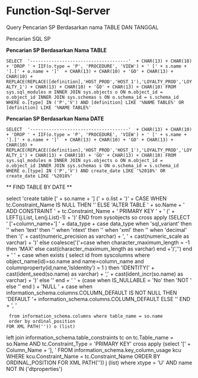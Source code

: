 # Function-Sql-Server
Query Pencarian SP Berdasarkan nama TABLE DAN TANGGAL


Pencarian SQL SP 

**Pencarian SP Berdasarkan Nama TABLE**

`SELECT 
    '-------------------------------------'  + CHAR(13) + CHAR(10) +
    'DROP ' + IIF(o.type = 'P', 'PROCEDURE', 'VIEW') + ' [' + s.name + '].[' + o.name + ']'  + CHAR(13) + CHAR(10) +
    'GO' + CHAR(13) + CHAR(10) +
    REPLACE(REPLACE([definition],'HOST_PROD','HOST_1'),'LOYALTY_PROD','LOYALTY_1') + CHAR(13) + CHAR(10) +
    'GO' + CHAR(13) + CHAR(10)
FROM sys.sql_modules m
INNER JOIN sys.objects o ON m.object_id = o.object_id
INNER JOIN sys.schemas s ON o.schema_id = s.schema_id
WHERE o.[type] IN ('P','V')
AND [definition] LIKE '%NAME TABLE%' OR [definition] LIKE '%NAME TABLE%'`

**Pencarian SP Berdasarkan Nama DATE**

`SELECT 
    '-------------------------------------'  + CHAR(13) + CHAR(10) +
    'DROP ' + IIF(o.type = 'P', 'PROCEDURE', 'VIEW') + ' [' + s.name + '].[' + o.name + ']'  + CHAR(13) + CHAR(10) +
    'GO' + CHAR(13) + CHAR(10) +
    REPLACE(REPLACE([definition],'HOST_PROD','HOST_1'),'LOYALTY_PROD','LOYALTY_1') + CHAR(13) + CHAR(10) +
    'GO' + CHAR(13) + CHAR(10)
FROM sys.sql_modules m
INNER JOIN sys.objects o ON m.object_id = o.object_id
INNER JOIN sys.schemas s ON o.schema_id = s.schema_id
WHERE o.[type] IN ('P','V')
AND create_date LIKE '%2018%' OR create_date LIKE '%2018%'`




** FIND TABLE BY DATE **

select  'create table [' + so.name + '] (' + o.list + ')' + CASE WHEN tc.Constraint_Name IS NULL THEN '' ELSE 'ALTER TABLE ' + so.Name + ' ADD CONSTRAINT ' + tc.Constraint_Name  + ' PRIMARY KEY ' + ' (' + LEFT(j.List, Len(j.List)-1) + ')' END
from    sysobjects so
cross apply
    (SELECT 
        '  ['+column_name+'] ' + 
        data_type + case data_type
            when 'sql_variant' then ''
            when 'text' then ''
            when 'ntext' then ''
            when 'xml' then ''
            when 'decimal' then '(' + cast(numeric_precision as varchar) + ', ' + cast(numeric_scale as varchar) + ')'
            else coalesce('('+case when character_maximum_length = -1 then 'MAX' else cast(character_maximum_length as varchar) end +')','') end + ' ' +
        case when exists ( 
        select id from syscolumns
        where object_name(id)=so.name
        and name=column_name
        and columnproperty(id,name,'IsIdentity') = 1 
        ) then
        'IDENTITY(' + 
        cast(ident_seed(so.name) as varchar) + ',' + 
        cast(ident_incr(so.name) as varchar) + ')'
        else ''
        end + ' ' +
         (case when IS_NULLABLE = 'No' then 'NOT ' else '' end ) + 'NULL ' + 
          case when information_schema.columns.COLUMN_DEFAULT IS NOT NULL THEN 'DEFAULT '+ information_schema.columns.COLUMN_DEFAULT ELSE '' END + ', ' 

     from information_schema.columns where table_name = so.name
     order by ordinal_position
    FOR XML PATH('')) o (list)
left join
    information_schema.table_constraints tc
on  tc.Table_name       = so.Name
AND tc.Constraint_Type  = 'PRIMARY KEY'
cross apply
    (select '[' + Column_Name + '], '
     FROM   information_schema.key_column_usage kcu
     WHERE  kcu.Constraint_Name = tc.Constraint_Name
     ORDER BY
        ORDINAL_POSITION
     FOR XML PATH('')) j (list)
where   xtype = 'U'
AND name    NOT IN ('dtproperties')


